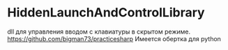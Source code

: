 # HiddenLaunchAndControlLibrary

dll для управления вводом с клавиатуры в скрытом режиме. https://github.com/bigman73/practicesharp 
Имеется обертка для python
